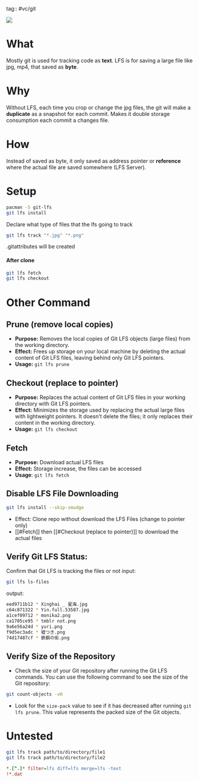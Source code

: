 tag:: #vc/git 


![](https://git-lfs.com/images/graphic.gif)
# What
Mostly git is used for tracking code as **text**. LFS is for saving a large file like jpg, mp4, that saved as **byte**.

# Why
Without LFS, each time you crop or change the jpg files, the git will make a **duplicate** as a snapshot for each commit. Makes it double storage consumption each commit a changes file.
# How
Instead of saved as byte, it only saved as address pointer or **reference** where the actual file are saved somewhere (LFS Server).

# Setup
```sh
pacman -S git-lfs
git lfs install
```

Declare what type of files that the lfs going to track
```sh
git lfs track "*.jpg" "*.png"
```
.gitattributes will be created

#### After clone
```sh
git lfs fetch
git lfs checkout
```
# Other Command
## Prune (remove local copies)
- **Purpose:** Removes the local copies of Git LFS objects (large files) from the working directory.
- **Effect:** Frees up storage on your local machine by deleting the actual content of Git LFS files, leaving behind only Git LFS pointers.
- **Usage:** `git lfs prune`

## Checkout (replace to pointer)
- **Purpose:** Replaces the actual content of Git LFS files in your working directory with Git LFS pointers.
- **Effect:** Minimizes the storage used by replacing the actual large files with lightweight pointers. It doesn't delete the files; it only replaces their content in the working directory.
- **Usage:** `git lfs checkout`

## Fetch
- **Purpose:** Download actual LFS files
- **Effect:** Storage increase, the files can be accessed
- **Usage**: `git lfs fetch`

## Disable LFS File Downloading
```bash
git lfs install --skip-smudge
```
- Effect: Clone repo without download the LFS Files (change to pointer only)
- [[#Fetch]] then [[#Checkout (replace to pointer)]] to download the actual files

## **Verify** Git LFS Status:
Confirm that Git LFS is tracking the files or not
input:
```sh
git lfs ls-files
```
output:
```sh
eed9711b12 * Xinghai _ 星海.jpg
c64c871322 * Yin.full.53587.jpg
a1cef09712 * monika2.png
ca1705ce95 * tmblr not.png
9a6e56a24d * yuri.png
f9d5ec3adc * 嘘つき.png
74d17487cf * 鉄鋼の街.png
```

## **Verify Size** of the Repository


- Check the size of your Git repository after running the Git LFS commands. You can use the following command to see the size of the Git repository:
```sh
git count-objects -vH
```
- Look for the `size-pack` value to see if it has decreased after running `git lfs prune`. This value represents the packed size of the Git objects.

# Untested
```sh
git lfs track path/to/directory/file1 
git lfs track path/to/directory/file2
```

```ini
*.[^.]* filter=lfs diff=lfs merge=lfs -text 
!*.dat
```